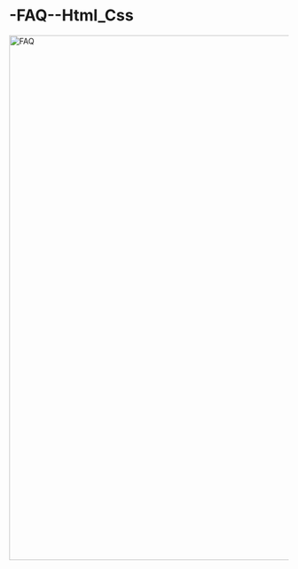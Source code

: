 # -FAQ--Html_Css
<img width="946" alt="FAQ" src="https://github.com/stiv-32/-FAQ--Html_Css/assets/144242742/cafdb86a-3b06-4265-abed-3116ca84d630">
